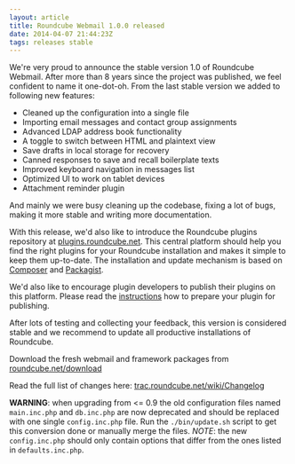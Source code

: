 ```yaml
---
layout: article
title: Roundcube Webmail 1.0.0 released
date: 2014-04-07 21:44:23Z
tags: releases stable
---
```

We're very proud to announce the stable version 1.0 of Roundcube Webmail. After more
than 8 years since the project was published, we feel confident to name it one-dot-oh.
From the last stable version we added to following new features:

* Cleaned up the configuration into a single file
* Importing email messages and contact group assignments
* Advanced LDAP address book functionality
* A toggle to switch between HTML and plaintext view
* Save drafts in local storage for recovery
* Canned responses to save and recall boilerplate texts
* Improved keyboard navigation in messages list
* Optimized UI to work on tablet devices
* Attachment reminder plugin

And mainly we were busy cleaning up the codebase, fixing a lot of bugs, making it
more stable and writing more documentation.

With this release, we'd also like to introduce the Roundcube plugins repository at
[plugins.roundcube.net](https://plugins.roundcube.net). This central platform should help you
find the right plugins for your Roundcube installation and makes it simple to keep them up-to-date.
The installation and update mechanism is based on [Composer](https://getcomposer.org)
and [Packagist](https://packagist.org/).

We'd also like to encourage plugin developers to publish their plugins on this platform.
Please read the [instructions](https://plugins.roundcube.net/about) how to prepare your
plugin for publishing.

After lots of testing and collecting your feedback, this version is considered stable
and we recommend to update all productive installations of Roundcube.

Download the fresh webmail and framework packages from [roundcube.net/download](http://roundcube.net/download)

Read the full list of changes here: [trac.roundcube.net/wiki/Changelog](http://trac.roundcube.net/wiki/Changelog)

**WARNING**: when upgrading from <= 0.9 the old configuration files named `main.inc.php`
and `db.inc.php` are now deprecated and should be replaced with one single `config.inc.php` file.
Run the `./bin/update.sh` script to get this conversion done or manually merge  the files.
*NOTE*: the new `config.inc.php` should only contain options that differ from the ones listed
in `defaults.inc.php`.


